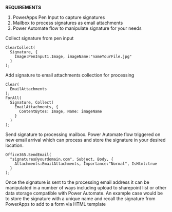 **REQUIREMENTS**
1. PowerApps Pen Input to capture signatures
2. Mailbox to process signatures as email attachments
3. Power Automate flow to manipulate signature for your needs

Collect signature from pen input
```
ClearCollect(
  Signature, {
    Image:PenInput1.Image, imageName:"nameYourFile.jpg"
  }
);
```

Add signature to email attachments collection for processing
```
Clear(
  EmailAttachments
);
ForAll(
  Signature, Collect(
    EmailAttachments, {
      ContentBytes: Image, Name: imageName
    }
  )
);
```
Send signature to processing mailbox.  Power Automate flow triggered on new email arrival which can process and store the signature in your desired location.
```
Office365.SendEmail(
  "signatures@yourdomain.com", Subject, Body, {
    Attachments:EmailAttachments, Importance:"Normal", IsHtml:true
  }
);
```

Once the signature is sent to the processing email address it can be manipulated in a number of ways 
including upload to sharepoint list or other data storage compatible with Power Automate.
An example case would be to store the signature with a unique name and recall the signature from PowerApps
to add to a form via HTML template

